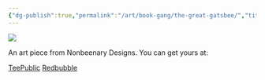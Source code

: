 ```yaml
---
{"dg-publish":true,"permalink":"/art/book-gang/the-great-gatsbee/","title":"The Great Gatsbee","tags":["Art","Bees","Animals","Books"]}
---
```



![](https://baserow-media.ams3.digitaloceanspaces.com/user_files/mxuoJnCEPpDSSy5pvQrPUh8JFPrskNg5_2def41a331887f5a43580974550c91decf93f509fe0934ff114623496b334f12.png)

An art piece from Nonbeenary Designs. You can get yours at:

[TeePublic](https://www.teepublic.com/t-shirt/37151451-the-great-gats-bee?store_id=258912)
[Redbubble](https://www.redbubble.com/shop/ap/148657963?ref=studio-promote)
